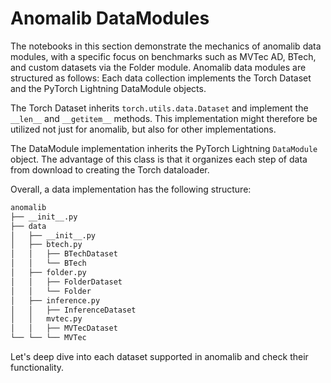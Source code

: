 # Anomalib DataModules

The notebooks in this section demonstrate the mechanics of anomalib data modules, with a specific focus on benchmarks such as MVTec AD, BTech, and custom datasets via the Folder module. Anomalib data modules are structured as follows: Each data collection implements the Torch Dataset and the PyTorch Lightning DataModule objects.

The Torch Dataset inherits `torch.utils.data.Dataset` and implement the `__len__` and `__getitem__` methods. This implementation might therefore be utilized not just for anomalib, but also for other implementations.

The DataModule implementation inherits the PyTorch Lightning `DataModule` object. The advantage of this class is that it organizes each step of data from download to creating the Torch dataloader.

Overall, a data implementation has the following structure:

```bash
anomalib
├── __init__.py
├── data
│   ├── __init__.py
│   ├── btech.py
│   │   ├── BTechDataset
│   │   └── BTech
│   ├── folder.py
│   │   ├── FolderDataset
│   │   └── Folder
│   ├── inference.py
│   │   ├── InferenceDataset
│   │   mvtec.py
│   │   ├── MVTecDataset
└── └── └── MVTec
```

Let's deep dive into each dataset supported in anomalib and check their functionality.

